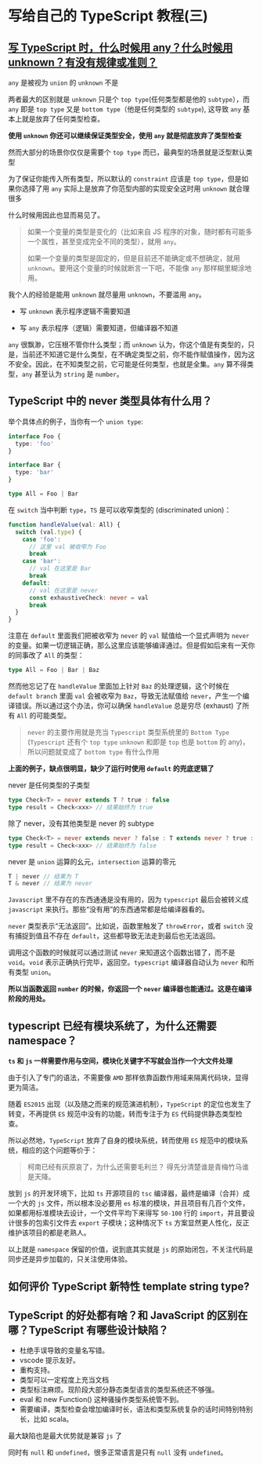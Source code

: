 # 写给自己的 TypeScript 教程(三)<!-- omit in toc -->

## [写 TypeScript 时，什么时候用 any？什么时候用 unknown？有没有规律或准则？](https://www.zhihu.com/question/355283769)

`any` 是被视为 `union` 的 `unknown` 不是

两者最大的区别就是 `unknown` 只是个 `top type`(任何类型都是他的 `subtype`），而 `any` 即是 `top type` 又是 `bottom type`（他是任何类型的 `subtype`), 这导致 `any` 基本上就是放弃了任何类型检查。

**使用 `unknown` 你还可以继续保证类型安全，使用 `any` 就是彻底放弃了类型检查**

然而大部分的场景你仅仅是需要个 `top type` 而已，最典型的场景就是泛型默认类型

为了保证你能传入所有类型，所以默认的 `constraint` 应该是 `top type`，但是如果你选择了用 `any` 实际上是放弃了你范型内部的实现安全这时用 `unknown` 就合理很多

什么时候用因此也显而易见了。

> 如果一个变量的类型是变化的（比如来自 JS 程序的对象，随时都有可能多一个属性，甚至变成完全不同的类型），就用 `any`。
>
> 如果一个变量的类型是固定的，但是目前还不能确定或不想确定，就用 `unknown`。要用这个变量的时候就断言一下吧，不能像 `any` 那样糊里糊涂地用。

我个人的经验是能用 `unknown` 就尽量用 `unknown`，不要滥用 `any`。

- 写 `unknown` 表示程序逻辑不需要知道

- 写 `any` 表示程序（逻辑）需要知道，但编译器不知道

`any` 很飘渺，它压根不管你什么类型；而 `unknown` 认为，你这个值是有类型的，只是，当前还不知道它是什么类型，在不确定类型之前，你不能作赋值操作，因为这不安全。因此，在不知类型之前，它可能是任何类型，也就是全集。`any` 算不得类型，`any` 甚至认为 `string` 是 `number`。

## TypeScript 中的 never 类型具体有什么用？

举个具体点的例子，当你有一个 `union type`:

```ts
interface Foo {
  type: 'foo'
}

interface Bar {
  type: 'bar'
}

type All = Foo | Bar
```

在 `switch` 当中判断 `type`，`TS` 是可以收窄类型的 (discriminated union)：

```ts
function handleValue(val: All) {
  switch (val.type) {
    case 'foo':
      // 这里 val 被收窄为 Foo
      break
    case 'bar':
      // val 在这里是 Bar
      break
    default:
      // val 在这里是 never
      const exhaustiveCheck: never = val
      break
  }
}
```

注意在 `default` 里面我们把被收窄为 `never` 的 `val` 赋值给一个显式声明为 `never` 的变量。如果一切逻辑正确，那么这里应该能够编译通过。但是假如后来有一天你的同事改了 `All` 的类型：

```ts
type All = Foo | Bar | Baz
```

然而他忘记了在 `handleValue` 里面加上针对 `Baz` 的处理逻辑，这个时候在 `default branch` 里面 `val` 会被收窄为 `Baz`，导致无法赋值给 `never`，产生一个编译错误。所以通过这个办法，你可以确保 `handleValue` 总是穷尽 (exhaust) 了所有 `All` 的可能类型。

> `never` 的主要作用就是充当 `Typescript` 类型系统里的 `Bottom Type` (`Typescript` 还有个 `top type` `unknown` 和即是 `top` 也是 `bottom` 的 any)，所以问题就变成了 `bottom type` 有什么作用

**上面的例子，缺点很明显，缺少了运行时使用 `default` 的兜底逻辑了**

never 是任何类型的子类型

```ts
type Check<T> = never extends T ? true : false
type result = Check<xxx> // 结果始终为 true
```

除了 never，没有其他类型是 never 的 subtype

```ts
type Check<T> = never extends never ? false : T extends never ? true : false
type result = Check<xxx> // 结果始终为 false
```

never 是 `union` 运算的幺元，`intersection` 运算的零元

```ts
T | never // 结果为 T
T & never // 结果为 never
```

`Javascript` 里不存在的东西通通是没有用的，因为 `typescript` 最后会被转义成 `javascript` 来执行。那些“没有用”的东西通常都是给编译器看的。

`never` 类型表示“无法返回”。比如说，函数里触发了 `throwError`，或者 `switch` 没有捕捉到值且不存在 `default`，这些都导致无法走到最后也无法返回。

调用这个函数的时候就可以通过测试 `never` 来知道这个函数出错了，而不是 `void`。`void` 表示正确执行完毕，返回空。`typescript` 编译器自动认为 `never` 和所有类型 `union`。

**所以当函数返回 `number` 的时候，你返回一个 `never` 编译器也能通过。这是在编译阶段的用处。**

## typescript 已经有模块系统了，为什么还需要 namespace？

**`ts` 和 `js` 一样需要作用与空间，模块化关键字不写就会当作一个大文件处理**

由于引入了专门的语法，不需要像 `AMD` 那样依靠函数作用域来隔离代码块，显得更为简洁。

随着 `ES2015` 出现（以及随之而来的规范演进机制），`TypeScript` 的定位也发生了转变，不再提供 `ES` 规范中没有的功能，转而专注于为 `ES` 代码提供静态类型检查。

所以必然地，`TypeScript` 放弃了自身的模块系统，转而使用 `ES` 规范中的模块系统，相应的这个问题等价于：

> 柯南已经有灰原哀了，为什么还需要毛利兰？
> 得先分清楚谁是青梅竹马谁是天降。

放到 `js` 的开发环境下，比如 `ts` 开源项目的 `tsc` 编译器，最终是编译（合并）成一个大的 `js` 文件，所以根本没必要用 `es` 标准的模块，并且项目有几百个文件，如果都用标准模块去设计，一个文件平均下来得写 `50-100` 行的 `import`，并且要设计很多的包索引文件去 `export` 子模块；这种情况下 `ts` 方案显然更人性化，反正维护该项目的都是老熟人。

以上就是 `namespace` 保留的价值，说到底其实就是 `js` 的原始闭包，不关注代码是同步还是异步加载的，只关注使用体验。

## 如何评价 TypeScript 新特性 template string type?

## TypeScript 的好处都有啥？和 JavaScript 的区别在哪？TypeScript 有哪些设计缺陷？

- 杜绝手误导致的变量名写错。
- vscode 提示友好。
- 重构支持。
- 类型可以一定程度上充当文档
- 类型标注麻烦。现阶段大部分静态类型语言的类型系统还不够强。
- eval 和 new Function() 这种骚操作类型系统管不到。
- 需要编译，类型检查会增加编译时长，语法和类型系统复杂的话时间特别特别长，比如 scala。

最大缺陷也是最大优势就是兼容 `js` 了

同时有 `null` 和 `undefined`，很多正常语言是只有 `null` 没有 `undefined`。
